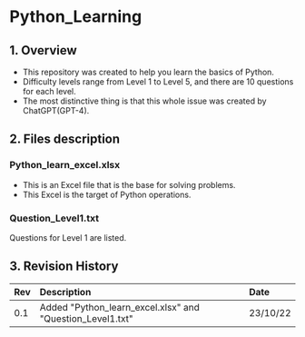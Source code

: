 # Python_Learning
## 1. Overview
- This repository was created to help you learn the basics of Python.
- Difficulty levels range from Level 1 to Level 5, and there are 10 questions for each level.
- The most distinctive thing is that this whole issue was created by ChatGPT(GPT-4).

## 2. Files description
### Python_learn_excel.xlsx
- This is an Excel file that is the base for solving problems. 
- This Excel is the target of Python operations.

### Question_Level1.txt
Questions for Level 1 are listed.


## 3. Revision History
|Rev |Description |Date |
|:-|:-|:-|
|0.1|Added "Python_learn_excel.xlsx" and "Question_Level1.txt"|23/10/22|
